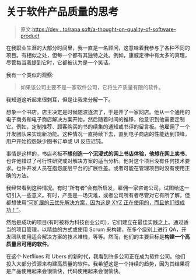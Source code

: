 # 关于软件产品质量的思考

> 原文:[https://dev . to/rapa soft/a-thought-on-quality-of-software-product](https://dev.to/rapasoft/a-thought-about-quality-of-software-product)

在我职业生涯的大部分时间里，我一直是一名顾问，这意味着我参与了各种不同的项目。有相似之处，但每一个都有其独特之处。例如，康威定律中有太多的真理，尽管每当我提到它时，它都被认为是一个笑话。

我有一个类似的观察:

> 如果该公司主要不是一家软件公司，它将生产质量有限的软件。

我知道这听起来很刺耳，但是让我来分解一下。

想象一个书店。店主决定是时候随波逐流了，于是开了一家网店。他从一个通用的电子商务和电子商店解决方案开始，然后随着时间的推移，他意识到他需要定制它。例如，定制推荐、顾客购买的书的续集的通知或书评的留言板。他雇佣了一个开发团队来实现新功能。这种情况一直持续下去，直到电子商店的性能达到顶峰，用户开始抱怨缺少图书订单或 UI 反应迟钝。

事情是这样的，书店老板**不想创造一个沉浸式的网上书店体验，他想在网上卖书**。也许他错过了可行性研究或对解决方案的适当分析。他对这个项目没有任何技术要求。也许开发人员在抱怨底层平台的扩展性差。或者可能在管理项目时没有使用正确的方法。

我经常看到这种情况。有时“所有者”会有所启发，雇佣一家咨询公司，试图给这一切引入一些意义。有时，产品是一场灾难，或者公司所有者尽管对它有所了解，但都想使用[“可扩展的云优先解决方案，因为这是 XYZ 正在使用的，而且他们很成功！”](https://dzone.com/storage/temp/5464204-enterprise-vs-startup-journey-to-cloud.png)。

然后是成功的项目(有时被称为科技创业公司)，它们建立在最佳实践之上。通过适当的项目管理，以精益的方式或使用 Scrum 来构建，在多个级别上进行 QA，开发团队使用适合解决方案的技术堆栈，等等。然而，他们的主要目标是**构建一个高质量且可用的软件**。

在这个 Netflixes 和 Ubers 的新时代，我看到许多公司正在成为软件公司。他们投入大部分资源来构建高质量的软件。我希望这是一个持续的趋势，因为其结果将是产品使用起来会很愉快，代码使用起来会很愉快。